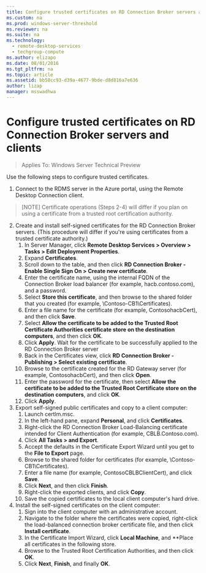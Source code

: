 ```yaml
---
title: Configure trusted certificates on RD Connection Broker servers and clients
ms.custom: na
ms.prod: windows-server-threshold
ms.reviewer: na
ms.suite: na
ms.technology: 
  - remote-desktop-services
  - techgroup-compute
ms.author: elizapo
ms.date: 08/01/2016
ms.tgt_pltfrm: na
ms.topic: article
ms.assetid: bb58cc93-d39a-4677-9bde-d8d816a7e636
author: lizap
manager: msswadhwa
---
```

# Configure trusted certificates on RD Connection Broker servers and clients

>Applies To: Windows Server Technical Preview

Use the following steps to configure trusted certificates.  
  
1. Connect to the RDMS server in the Azure portal, using the Remote Desktop Connection client.


>[NOTE] Certificate operations (Steps 2-4) will differ if you plan on using a certificate from a trusted root certification authority.  
2. Create and install self-signed certificates for the RD Connection Broker servers. (This procedure will differ if you're using certificates from a trusted certificate authority.)  
    1. In Server Manager, click **Remote Desktop Services > Overview > Tasks > Edit Deployment Properties**.   
    2. Expand **Certificates**.   
    3. Scroll down to the table, and then click **RD Connection Broker - Enable Single Sign On > Create new certificate**.  
    4. Enter the certificate name, using the internal FQDN of the Connection Broker load balancer (for example, hacb.contoso.com), and a password.   
    5. Select **Store this certificate**, and then browse to the shared folder that you created (for example,  \Contoso-CB1\Certificates).  
    6. Enter a file name for the certificate (for example, ContosohacbCert), and then click **Save**.   
    7. Select **Allow the certificate to be added to the Trusted Root Certificate Authorities certificate store on the destination computers**, and then click **OK**.   
    8. Click **Apply**. Wait for the certificate to be successfully applied to the RD Connection Broker server   
    9. Back in the Certificates view, click **RD Connection Broker - Publishing > Select existing certificate**.   
    10. Browse to the certificate created for the RD Gateway server (for example, ContosohacbCert), and then click **Open**.   
    11. Enter the password for the certificate, then select **Allow the certificate to be added to the Trusted Root Certificate store on the destination computers**, and click **OK**.   
    12. Click **Apply**.   
4. Export self-signed public certificates and copy to a client computer:   
    1. Launch certlm.msc.  
    2. In the left-hand pane, expand **Personal**, and click **Certificates**.  
    3. Right-click the RD Connection Broker Load-Balancing certificate intended for Client Authentication (for example, CBLB.Contoso.com).   
    4. Click **All Tasks > and Export**.   
    5. Accept the defaults in the Certificate Export Wizard until you get to the **File to Export** page.   
    6. Browse to the shared folder for certificates (for example, \Contoso-CB1\Certificates).    
    8. Enter a file name (for example, ContosoCBLBClientCert), and click **Save**.   
    9. Click **Next**, and then click **Finish**.   
    10. Right-click the exported clients, and click **Copy**.   
    11. Save the copied certificates to the local client computer's hard drive.   
5. Install the self-signed certificates on the client computer:   
    1. Sign into the client computer with an administrative account.  
    2. Navigate to the folder where the certificates were copied, right-click the load-balanced connection broker certificate file, and then click **Install certificate**.   
    3. In the Certificate Import Wizard, click **Local Machine**, and **Place all certificates in the following store.  
    4. Browse to the Trusted Root Certification Authorities, and then click **OK**.  
    5. Click **Next**, **Finish**, and finally **OK**.

